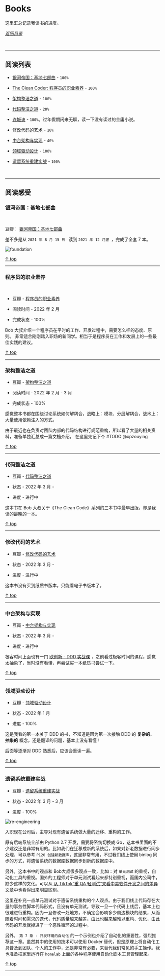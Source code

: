 # Books

这里汇总记录我读书的进度。

 [*返回目录*](https://github.com/xpzouying/learning-notes#contents)

<br/><hr />

## <a id="contents">阅读列表</a>

-   <a href="#foundation">银河帝国：基地七部曲</a> - `100%`

-   <a href="#the-clean-coder">The Clean Coder: 程序员的职业素养</a> - `100%`

-   <a href="clean-architecture">架构整洁之道</a> - `100%`

-   <a href="clean-code">代码整洁之道</a> - `20%`

-   [连城诀](https://book.douban.com/subject/6969096/) - `100%`。过年假期闲来无聊，读一下没有读过的金庸小说。

-   <a href="working-effectively-with-legacy-code">修改代码的艺术</a> - `10%`

-   <a href="ztjgysx">中台架构与实现</a> - `40%`

-   <a href="">领域驱动设计</a> - `100%`

-   <a href="re-engineering">遗留系统重建实战</a> - `100%`

<br /><hr />

## 阅读感受

### <a id="foundation">银河帝国：基地七部曲</a>

<br />

豆瓣： [银河帝国：基地七部曲](https://book.douban.com/subject/26389895/)

差不多是从 `2021 年 8 月 15 日 ` 读到 `2021 年 12 月底 `，完成了全套 7 本。

![foundation](./assets/foundation.jpg)

 [↑ top](#contents)

<hr />


### <a id="the-clean-coder">程序员的职业素养</a>

<br />

-   豆瓣 - [程序员的职业素养](https://book.douban.com/subject/11614538/)

-   阅读时间 - 2022 年 2 月

-   完成状态 - 100%

Bob 大叔介绍一个程序员在平时的工作、开发过程中，需要怎么样的态度、原则。
非常适合刚刚踏入职场的新同学。相当于是程序员在工作和发展上的一些最佳实践的建议。

 [↑ top](#contents)

<hr />


### <a id="clean-architecture">架构整洁之道</a>

-   豆瓣 - [架构整洁之道](https://book.douban.com/subject/30333919/)

-   阅读时间 - 2022 年 2 月 - 3 月

-   完成状态 - 100%

感觉整本书都在围绕讨论系统如何解耦合，战略上：模块、分层解耦合，战术上：大量使用依赖注入的方式。

由于最近也在负责对团队内部的代码结构进行规范重构，所以看了大量的相关资料，准备单独汇总成一篇文档介绍，
在这里先记下个 #TODO @xpzouying

 [↑ top](#contents)

<hr />


### <a id="clean-code">代码整洁之道</a>

-   豆瓣 - [代码整洁之道](https://book.douban.com/subject/4199741/)

-   状态 - 2022 年 3 月 -

-   进度 - 进行中

这本书在 Bob 大叔关于《The Clean Code》系列的三本书中最早出版，却是我读的最晚的一本。

 [↑ top](#contents)

<hr />


### <a id="working-effectively-with-legacy-code">修改代码的艺术</a>

-   豆瓣 - [修改代码的艺术](https://book.douban.com/subject/2248759/)

-   状态 - 2022 年 3 月 -

-   进度 - 进行中

这本书没有买到纸质书版本，只能看电子书版本了。

 [↑ top](#contents)

<hr />


### <a id="ztjgysx">中台架构与实现</a>

-   豆瓣 - [中台架构与实现](https://book.douban.com/subject/35235992/)

-   状态 - 2022 年 3 月 -

-   进度 - 进行中

极客时间上面也有一门 [欧创新 - DDD 实战课](https://time.geekbang.org/column/intro/100037301) ，之前看过极客时间的课程，感觉太抽象了，当时没有看懂，再尝试买一本纸质书尝试一下。

 [↑ top](#contents)

<hr />


### <a id="lyqdsj">领域驱动设计</a>

-   豆瓣 - [领域驱动设计](https://book.douban.com/subject/26819666/)

-   状态 - 2022 年 1 月

-   进度 - 100%

这是我看的第一本关于 DDD 的书，不知道是因为第一次接触 DDD 的 **复杂的**、 **抽象的** 概念，还是翻译的问题，基本上没有看懂！

后面等逐渐对 DDD 熟悉后，应该会重读一遍。

 [↑ top](#contents)

<hr />


### <a id="re-engineering">遗留系统重建实战</a>

- 豆瓣 - [遗留系统重建实战](https://book.douban.com/subject/27150248/)

- 状态 - 2022 年 3 月 - 3 月

- 进度 - 100%

![re-engineering](./assets/re-engineering.jpg)

入职现在公司后，主导对现有遗留系统做大量的迁移、重构的工作。

原有后端系统全部由 Python 2.7 开发，需要将系统切换成 Go，这本书里面的不少建议还是非常有用的。比如我们在迁移成新的系统后，如果对新老数据进行同步处理，可以参考 `P120 创建新数据库`，这里非常有用，不过我们线上使用 binlog 同步的方式，将遗留系统的数据库数据同步到新的数据库中。

另外，这本书中的观点和 Bob大叔很多观点一致，比如：对 `单元测试` 的重视，自动化工具的重视。国外的工程师对于单元测试看起来都特别重视，而国内公司中，缺少这样的文化。可以从 [从 TikTok“重 QA 轻测试”来看中美软件开发之间的差异](https://www.infoq.cn/article/jm0g5zkl3osu8hugibna) 文章中也看得出来明显区别。

这里在补充一点单元测试对于遗留系统重构的个人观点。由于我们线上代码存在大量的事务性脚本代码形式，且没有单元测试，导致一旦一个代码上线后，基本上也很难进行重构。因为一旦修改一处地方，不确定会影响多少周边模块的结果，从而随着时间和需求的迭代，代码质量越来越差，由此也越来越难以重构、优化，由此代码的开发就掉进了一个恶性循环的过程中。

另外， `第 7 章 - 开发环境的自动化` 的一个示例也介绍了自动化的重要性，强烈推荐这一章。虽然其中的使用的技术可以使用 Docker 替代，但是原理上将自动化工具普及到团队、个人的工作中，还是非常有必要，来替代我们常见的手工操作。我也准备把家里运行在 `homelab` 上面的各种程序使用自动化脚本工具管理起来。


 [↑ top](#contents)

<hr />
